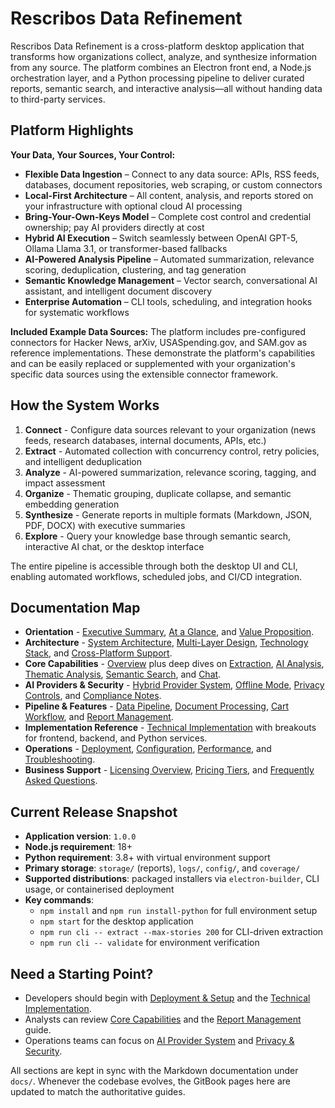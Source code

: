﻿# Rescribos Data Refinement

Rescribos Data Refinement is a cross-platform desktop application that transforms how organizations collect, analyze, and synthesize information from any source. The platform combines an Electron front end, a Node.js orchestration layer, and a Python processing pipeline to deliver curated reports, semantic search, and interactive analysis—all without handing data to third-party services.

## Platform Highlights

**Your Data, Your Sources, Your Control:**
- **Flexible Data Ingestion** – Connect to any data source: APIs, RSS feeds, databases, document repositories, web scraping, or custom connectors
- **Local-First Architecture** – All content, analysis, and reports stored on your infrastructure with optional cloud AI processing
- **Bring-Your-Own-Keys Model** – Complete cost control and credential ownership; pay AI providers directly at cost
- **Hybrid AI Execution** – Switch seamlessly between OpenAI GPT-5, Ollama Llama 3.1, or transformer-based fallbacks
- **AI-Powered Analysis Pipeline** – Automated summarization, relevance scoring, deduplication, clustering, and tag generation
- **Semantic Knowledge Management** – Vector search, conversational AI assistant, and intelligent document discovery
- **Enterprise Automation** – CLI tools, scheduling, and integration hooks for systematic workflows

**Included Example Data Sources:**
The platform includes pre-configured connectors for Hacker News, arXiv, USASpending.gov, and SAM.gov as reference implementations. These demonstrate the platform's capabilities and can be easily replaced or supplemented with your organization's specific data sources using the extensible connector framework.

## How the System Works

1. **Connect** - Configure data sources relevant to your organization (news feeds, research databases, internal documents, APIs, etc.)
2. **Extract** - Automated collection with concurrency control, retry policies, and intelligent deduplication
3. **Analyze** - AI-powered summarization, relevance scoring, tagging, and impact assessment
4. **Organize** - Thematic grouping, duplicate collapse, and semantic embedding generation
5. **Synthesize** - Generate reports in multiple formats (Markdown, JSON, PDF, DOCX) with executive summaries
6. **Explore** - Query your knowledge base through semantic search, interactive AI chat, or the desktop interface

The entire pipeline is accessible through both the desktop UI and CLI, enabling automated workflows, scheduled jobs, and CI/CD integration.

## Documentation Map

- **Orientation** - [Executive Summary](introduction/README.md), [At a Glance](introduction/at-a-glance.md), and [Value Proposition](introduction/value-proposition.md).
- **Architecture** - [System Architecture](architecture/README.md), [Multi-Layer Design](architecture/multi-layer-design.md), [Technology Stack](architecture/technology-stack.md), and [Cross-Platform Support](architecture/cross-platform.md).
- **Core Capabilities** - [Overview](core-capabilities/README.md) plus deep dives on [Extraction](core-capabilities/data-extraction.md), [AI Analysis](core-capabilities/ai-analysis.md), [Thematic Analysis](core-capabilities/thematic-analysis.md), [Semantic Search](core-capabilities/semantic-search.md), and [Chat](core-capabilities/ai-chat.md).
- **AI Providers & Security** - [Hybrid Provider System](ai-provider-system/README.md), [Offline Mode](ai-provider-system/offline-capabilities.md), [Privacy Controls](privacy-security/README.md), and [Compliance Notes](privacy-security/compliance.md).
- **Pipeline & Features** - [Data Pipeline](data-pipeline/README.md), [Document Processing](advanced-features/document-processing.md), [Cart Workflow](advanced-features/cart-workflow.md), and [Report Management](advanced-features/report-management.md).
- **Implementation Reference** - [Technical Implementation](technical-implementation/README.md) with breakouts for frontend, backend, and Python services.
- **Operations** - [Deployment](deployment/README.md), [Configuration](deployment/configuration.md), [Performance](performance/README.md), and [Troubleshooting](appendices/troubleshooting.md).
- **Business Support** - [Licensing Overview](licensing/README.md), [Pricing Tiers](licensing/tiers.md), and [Frequently Asked Questions](licensing/faqs.md).

## Current Release Snapshot

- **Application version**: `1.0.0`
- **Node.js requirement**: 18+
- **Python requirement**: 3.8+ with virtual environment support
- **Primary storage**: `storage/` (reports), `logs/`, `config/`, and `coverage/`
- **Supported distributions**: packaged installers via `electron-builder`, CLI usage, or containerised deployment
- **Key commands**:
  - `npm install` and `npm run install-python` for full environment setup
  - `npm start` for the desktop application
  - `npm run cli -- extract --max-stories 200` for CLI-driven extraction
  - `npm run cli -- validate` for environment verification

## Need a Starting Point?

- Developers should begin with [Deployment & Setup](deployment/installation.md) and the [Technical Implementation](technical-implementation/README.md).
- Analysts can review [Core Capabilities](core-capabilities/README.md) and the [Report Management](advanced-features/report-management.md) guide.
- Operations teams can focus on [AI Provider System](ai-provider-system/README.md) and [Privacy & Security](privacy-security/README.md).

All sections are kept in sync with the Markdown documentation under `docs/`. Whenever the codebase evolves, the GitBook pages here are updated to match the authoritative guides.
